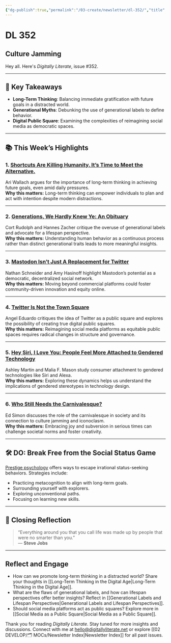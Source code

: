 ```yaml
---
{"dg-publish":true,"permalink":"/03-create/newsletter/dl-352/","title":"Culture Jamming","tags":["data","education","facebook","futures","identity","privacy","social-media","culture-jamming","long-term-thinking","generational-labels","social-media","education"],"created":"2022-12-03","updated":"2022-12-03"}
---
```



# DL 352

## Culture Jamming

Hey all. Here's _Digitally Literate_, issue #352.

---

## 🔖 Key Takeaways

- **Long-Term Thinking**: Balancing immediate gratification with future goals in a distracted world.  
- **Generational Myths**: Debunking the use of generational labels to define behavior.  
- **Digital Public Square**: Examining the complexities of reimagining social media as democratic spaces.

---

## 📚 This Week’s Highlights

### 1. **[Shortcuts Are Killing Humanity. It’s Time to Meet the Alternative.](https://www.youtube.com/watch?v=NY6rsYRhtNc)**  
Ari Wallach argues for the importance of long-term thinking in achieving future goals, even amid daily pressures.  
**Why this matters:** Long-term thinking can empower individuals to plan and act with intention despite modern distractions.

---

### 2. **[Generations, We Hardly Knew Ye: An Obituary](https://www.researchgate.net/publication/360433796_Generations_We_Hardly_Knew_Ye_An_Obituary)**  
Cort Rudolph and Hannes Zacher critique the overuse of generational labels and advocate for a lifespan perspective.  
**Why this matters:** Understanding human behavior as a continuous process rather than distinct generational traits leads to more meaningful insights.

---

### 3. **[Mastodon Isn’t Just A Replacement for Twitter](https://www.noemamag.com/mastodon-isnt-just-a-replacement-for-twitter/)**  
Nathan Schneider and Amy Hasinoff highlight Mastodon’s potential as a democratic, decentralized social network.  
**Why this matters:** Moving beyond commercial platforms could foster community-driven innovation and equity online.

---

### 4. **[Twitter Is Not the Town Square](https://quillette.com/2022-11-23/twitter-is-not-the-town-square/)**  
Angel Eduardo critiques the idea of Twitter as a public square and explores the possibility of creating true digital public squares.  
**Why this matters:** Reimagining social media platforms as equitable public spaces requires radical changes in structure and governance.

---

### 5. **[Hey Siri, I Love You: People Feel More Attached to Gendered Technology](https://www.sciencedirect.com/science/article/abs/pii/S0022103122001214)**  
Ashley Martin and Malia F. Mason study consumer attachment to gendered technologies like Siri and Alexa.  
**Why this matters:** Exploring these dynamics helps us understand the implications of gendered stereotypes in technology design.

---

### 6. **[Who Still Needs the Carnivalesque?](https://thebaffler.com/latest/who-still-needs-the-carnivalesque-simon)**  
Ed Simon discusses the role of the carnivalesque in society and its connection to culture jamming and iconoclasm.  
**Why this matters:** Embracing joy and subversion in serious times can challenge societal norms and foster creativity.

---

## 🛠️ DO: Break Free from the Social Status Game

[Prestige psychology](https://nesslabs.com/prestige-psychology) offers ways to escape irrational status-seeking behaviors. Strategies include:

- Practicing metacognition to align with long-term goals.  
- Surrounding yourself with explorers.  
- Exploring unconventional paths.  
- Focusing on learning new skills.

---

## 🌟 Closing Reflection

> “Everything around you that you call life was made up by people that were no smarter than you.”  
> — **Steve Jobs**

---

## Reflect and Engage

- How can we promote long-term thinking in a distracted world? Share your thoughts in [[Long-Term Thinking in the Digital Age\|Long-Term Thinking in the Digital Age]].  
- What are the flaws of generational labels, and how can lifespan perspectives offer better insights? Reflect in [[Generational Labels and Lifespan Perspectives\|Generational Labels and Lifespan Perspectives]].  
- Should social media platforms act as public squares? Explore more in [[Social Media as a Public Square\|Social Media as a Public Square]].

Thank you for reading _Digitally Literate_. Stay tuned for more insights and discussions. Connect with me at [hello@digitallyliterate.net](mailto:hello@digitallyliterate.net) or explore [[02 DEVELOP/🗂️ MOCs/Newsletter Index\|Newsletter Index]] for all past issues.
